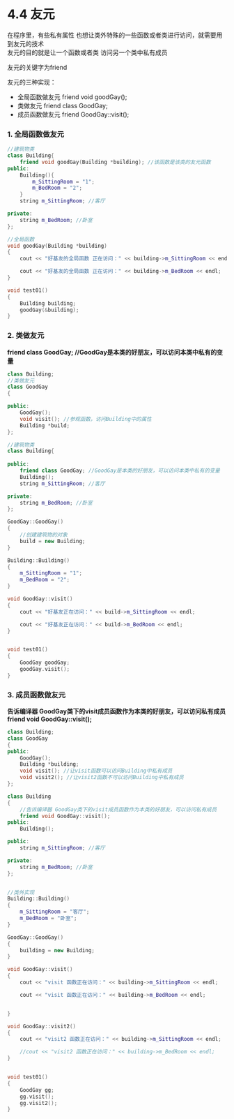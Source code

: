 # 4.4 友元
在程序里，有些私有属性 也想让类外特殊的一些函数或者类进行访问，就需要用到友元的技术<br>
友元的目的就是让一个函数或者类 访问另一个类中私有成员

友元的关键字为friend

友元的三种实现：
- 全局函数做友元 friend void goodGay();
- 类做友元 friend class GoodGay;
- 成员函数做友元 friend GoodGay::visit();

### 1. 全局函数做友元
```cpp
//建筑物类
class Building{
    friend void goodGay(Building *building); //该函数是该类的友元函数
public:
    Building(){
        m_SittingRoom = "1";
        m_BedRoom = "2";
    }
    string m_SittingRoom; //客厅

private:
    string m_BedRoom; //卧室
};

//全局函数
void goodGay(Building *building)
{
    cout << "好基友的全局函数 正在访问：" << building->m_SittingRoom << endl;

    cout << "好基友的全局函数 正在访问：" << building->m_BedRoom << endl;
}

void test01()
{
    Building building;
    goodGay(&building);
}
```

### 2. 类做友元
**friend class GoodGay; //GoodGay是本类的好朋友，可以访问本类中私有的变量**

```cpp
class Building;
//类做友元
class GoodGay
{

public:
    GoodGay();
    void visit(); //参观函数，访问Building中的属性
    Building *build;
};

//建筑物类
class Building{
    
public:
    friend class GoodGay; //GoodGay是本类的好朋友，可以访问本类中私有的变量
    Building();
    string m_SittingRoom; //客厅

private:
    string m_BedRoom; //卧室
};

GoodGay::GoodGay()
{
    //创建建筑物的对象
    build = new Building;
}

Building::Building()
{
    m_SittingRoom = "1";
    m_BedRoom = "2";
}

void GoodGay::visit()
{
    cout << "好基友正在访问：" << build->m_SittingRoom << endl;

    cout << "好基友正在访问：" << build->m_BedRoom << endl;
}


void test01()
{
    GoodGay goodGay;
    goodGay.visit();
}
```

### 3. 成员函数做友元

**告诉编译器 GoodGay类下的visit成员函数作为本类的好朋友，可以访问私有成员**<br>
    **friend void GoodGay::visit();**
```cpp
class Building;
class GoodGay
{
public:
    GoodGay();
    Building *building;
    void visit(); //让visit函数可以访问Building中私有成员
    void visit2(); //让visit2函数不可以访问Building中私有成员
};

class Building
{
    //告诉编译器 GoodGay类下的visit成员函数作为本类的好朋友，可以访问私有成员
    friend void GoodGay::visit();
public:
    Building();

public:
    string m_SittingRoom; //客厅

private:
    string m_BedRoom; //卧室
};


//类外实现
Building::Building()
{
    m_SittingRoom = "客厅";
    m_BedRoom = "卧室";
}

GoodGay::GoodGay()
{
    building = new Building;
}

void GoodGay::visit()
{
    cout << "visit 函数正在访问：" << building->m_SittingRoom << endl;

    cout << "visit 函数正在访问：" << building->m_BedRoom << endl;


}

void GoodGay::visit2()
{
    cout << "visit2 函数正在访问：" << building->m_SittingRoom << endl;

    //cout << "visit2 函数正在访问：" << building->m_BedRoom << endl;
}


void test01()
{
    GoodGay gg;
    gg.visit();
    gg.visit2();
}
```